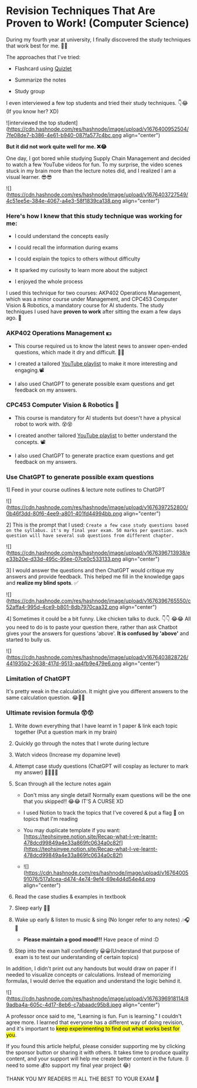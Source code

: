 # Revision Techniques That Are Proven to Work! (Computer Science)

During my fourth year at university, I finally discovered the study techniques that work best for me. 🥳🥳

The approaches that I've tried:

* Flashcard using [Quizlet](https://quizlet.com/latest)
    
* Summarize the notes
    
* Study group
    

I even interviewed a few top students and tried their study techniques. 👇😂  
(If you know her? XD)

![interviewed the top student](https://cdn.hashnode.com/res/hashnode/image/upload/v1676400952504/7fe08de7-b386-4e61-b940-087fa577c4bc.png align="center")

**But it did not work quite well for me. ❌😂**

One day, I got bored while studying Supply Chain Management and decided to watch a few YouTube videos for fun. To my surprise, the video scenes stuck in my brain more than the lecture notes did, and I realized I am a visual learner. 😎😎

![](https://cdn.hashnode.com/res/hashnode/image/upload/v1676403727549/4c51ee5e-384e-4067-a4e3-58f1839ca138.png align="center")

### Here's how I knew that this study technique was working for me:

* I could understand the concepts easily
    
* I could recall the information during exams
    
* I could explain the topics to others without difficulty
    
* It sparked my curiosity to learn more about the subject
    
* I enjoyed the whole process
    

I used this technique for two courses: AKP402 Operations Management, which was a minor course under Management, and CPC453 Computer Vision & Robotics, a mandatory course for AI students. The study techniques I used have **proven to work** after sitting the exam a few days ago. 🥳

### AKP402 Operations Management 💴

* This course required us to know the latest news to answer open-ended questions, which made it dry and difficult. 👻👻
    
* I created a tailored [YouTube playlist](https://youtube.com/playlist?list=PLubc-EUh5LYLsHV5VAbNZNkm62iUl__w7) to make it more interesting and engaging.📽️
    
* I also used ChatGPT to generate possible exam questions and get feedback on my answers.
    

### CPC453 Computer Vision & Robotics 🤖

* This course is mandatory for AI students but doesn't have a physical robot to work with. 😵😵
    
* I created another tailored [YouTube playlist](https://youtube.com/playlist?list=PLubc-EUh5LYL7dLNJFpaKInyP_CBs4Gjc) to better understand the concepts. 📽️
    
* I also used ChatGPT to generate practice exam questions and get feedback on my answers.
    

### Use ChatGPT to generate possible exam questions

1\] Feed in your course outlines & lecture note outlines to ChatGPT

![](https://cdn.hashnode.com/res/hashnode/image/upload/v1676397252800/0b46f3dd-80f6-4ee9-a801-401fd44994bb.png align="center")

2\] This is the prompt that I used: `Create a few case study questions based on the syllabus. it's my final year exam. 50 marks per question. each question will have several sub questions from different chapter.`

![](https://cdn.hashnode.com/res/hashnode/image/upload/v1676396713938/ee33b20e-d33d-495c-95ee-07ce0c533133.png align="center")

3\] I would answer the questions and then ChatGPT would critique my answers and provide feedback. This helped me fill in the knowledge gaps and **realize my blind spots**. ✅

![](https://cdn.hashnode.com/res/hashnode/image/upload/v1676396765550/c52affa4-995d-4ce9-b801-8db7970caa32.png align="center")

4\] Sometimes it could be a bit funny. Like chicken talks to duck. 👇👇 😂😂 All you need to do is to paste your question there, rather than ask Chatbot gives your the answers for questions 'above'. **It is confused by 'above'** and started to bully us.

![](https://cdn.hashnode.com/res/hashnode/image/upload/v1676403828726/441935b2-2638-417d-9513-aa4fb9e479e6.png align="center")

### Limitation of ChatGPT

It's pretty weak in the calculation. It might give you different answers to the same calculation question. 😂🧮🧮

### Ultimate revision formula 😲😲

1. Write down everything that I have learnt in 1 paper & link each topic together (Put a question mark in my brain)
    
2. Quickly go through the notes that I wrote during lecture
    
3. Watch videos (Increase my dopamine level)
    
4. Attempt case study questions (ChatGPT will cosplay as lecturer to mark my answer) 👩‍🏫👩‍🏫
    
5. Scan through all the lecture notes again
    
    * Don't miss any single detail! Normally exam questions will be the one that you skipped!! 😂😂 IT'S A CURSE XD
        
    * I used Notion to track the topics that I've covered & put a flag 🚩 on topics that I'm reading
        
    * You may duplicate template if you want: [https://teohsinyee.notion.site/Recap-what-I-ve-learnt-478dcd99849a4e33a869fc0634a0c82f](https://teohsinyee.notion.site/Recap-what-I-ve-learnt-478dcd99849a4e33a869fc0634a0c82f)
        
    * ![](https://cdn.hashnode.com/res/hashnode/image/upload/v1676400591076/517a1cea-d474-4e74-9ef4-69e4d4d54e4d.png align="center")
        
6. Read the case studies & examples in textbook
    
7. Sleep early 🛌😴
    
8. Wake up early & listen to music & sing (No longer refer to any notes) 🎶🎧🎸
    
    * **Please maintain a good mood!!!** Have peace of mind :D
        
9. Step into the exam hall confidently 😀😀(Understand that purpose of exam is to test our understanding of certain topics)
    

In addition, I didn't print out any handouts but would draw on paper if I needed to visualize concepts or calculations. Instead of memorizing formulas, I would derive the equation and understand the logic behind it.

![](https://cdn.hashnode.com/res/hashnode/image/upload/v1676396918114/89adba4a-605c-4d17-8eb6-c7abaadc95b8.jpeg align="center")

A professor once said to me, "Learning is fun. Fun is learning." I couldn't agree more. I learned that everyone has a different way of doing revision, and it's important to <mark>keep experimenting to find out what works best for you</mark>.

If you found this article helpful, please consider supporting me by clicking the sponsor button or sharing it with others. It takes time to produce quality content, and your support will help me create better content in the future. (I need to some 💰to support my final year project 😂)

THANK YOU MY READERS !!! ALL THE BEST TO YOUR EXAM 🥰